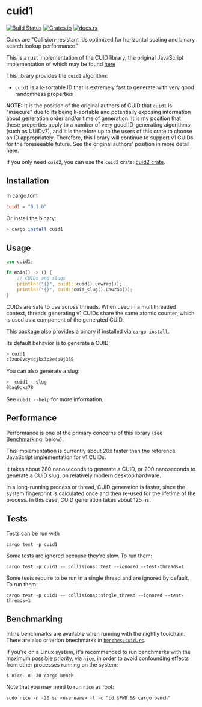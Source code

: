 # cuid1

[![Build Status](https://github.com/mplanchard/cuid-rust/actions/workflows/ci.yml/badge.svg?branch=master)](https://github.com/mplanchard/cuid-rust/actions/workflows/ci.yml?query=branch%3Amaster)
[![Crates.io](https://img.shields.io/crates/v/cuid "Crates.io")](https://crates.io/crates/cuid1/)
[![docs.rs](https://docs.rs/cuid/badge.svg)](https://docs.rs/cuid1/)

Cuids are "Collision-resistant ids optimized for horizontal scaling and
binary search lookup performance."

This is a rust implementation of the CUID library, the original JavaScript
implementation of which may be found [here](https://github.com/ericelliott/cuid)

This library provides the `cuid1` algorithm:
- `cuid1` is a k-sortable ID that is extremely fast to generate with
  very good randomness properties

**NOTE:** It is the position of the original authors of CUID that
`cuid1` is "insecure" due to its being k-sortable and potentially
exposing information about generation order and/or time of
generation. It is my position that these properties apply to a number
of very good ID-generating algorithms (such as UUIDv7), and it is
therefore up to the users of this crate to choose an ID
appropriately. Therefore, this library will continue to support v1
CUIDs for the foreseeable future. See the original authors' position in more detail [here](https://github.com/paralleldrive/cuid2?tab=readme-ov-file#note-on-k-sortablesequentialmonotonically-increasing-ids).

If you only need `cuid2`, you can use the `cuid2` crate: [cuid2 crate](https://docs.rs/cuid2/latest/cuid2/).

## Installation

In cargo.toml

```toml
cuid1 = "0.1.0"
```

Or install the binary:

```sh
> cargo install cuid1
```

## Usage

```rust
use cuid1;

fn main() -> () {
    // CUIDs and slugs
    println!("{}", cuid1::cuid().unwrap());
    println!("{}", cuid::cuid_slug().unwrap());
}
```

CUIDs are safe to use across threads. When used in a multithreaded
context, threads generating v1 CUIDs share the same atomic counter,
which is used as a component of the generated CUID.

This package also provides a binary if installed via `cargo install`.

Its default behavior is to generate a CUID:

```sh
> cuid1
clzuo0vcy4djkx3p2e4p0j355
```

You can also generate a slug:

```sh
>  cuid1 --slug
9bag9gxz78
```

See `cuid1 --help` for more information.

## Performance

Performance is one of the primary concerns of this library (see
[Benchmarking](#benchmarking), below).

This implementation is currently about 20x faster than the reference JavaScript
implementation for v1 CUIDs.

It takes about 280 nanoseconds to generate a CUID, or 200 nanoseconds
to generate a CUID slug, on relatively modern desktop hardware.

In a long-running process or thread, CUID generation is faster, since the system
fingerprint is calculated once and then re-used for the lifetime of the process.
In this case, CUID generation takes about 125 ns.

## Tests

Tests can be run with

```text
cargo test -p cuid1
```

Some tests are ignored because they're slow. To run them:

```text
cargo test -p cuid1 -- collisions::test --ignored --test-threads=1
```

Some tests require to be run in a single thread and are ignored by default.
To run them:

```text
cargo test -p cuid1 -- collisions::single_thread --ignored --test-threads=1
```

## Benchmarking

Inline benchmarks are available when running with the nightly toolchain. There
are also criterion bnechmarks in [`benches/cuid.rs`][benches].

If you're on a Linux system, it's recommended to run benchmarks with the
maximum possible priority, via `nice`, in order to avoid confounding effects
from other processes running on the system:

```text
$ nice -n -20 cargo bench
```

Note that you may need to run `nice` as root:

``` text
sudo nice -n -20 su <username> -l -c "cd $PWD && cargo bench"
```

[benches]: ./benches/cuid.rs
